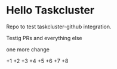 # Hello Taskcluster

Repo to test taskcluster-github integration.


Testig PRs
and everything else

one more change

+1
+2
+3
+4
+5
+6
+7
+8